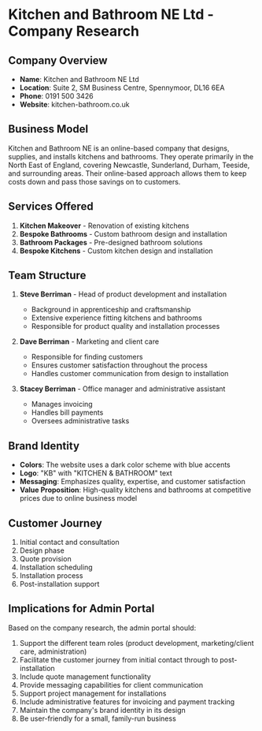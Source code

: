 # Kitchen and Bathroom NE Ltd - Company Research

## Company Overview
- **Name**: Kitchen and Bathroom NE Ltd
- **Location**: Suite 2, SM Business Centre, Spennymoor, DL16 6EA
- **Phone**: 0191 500 3426
- **Website**: kitchen-bathroom.co.uk

## Business Model
Kitchen and Bathroom NE is an online-based company that designs, supplies, and installs kitchens and bathrooms. They operate primarily in the North East of England, covering Newcastle, Sunderland, Durham, Teeside, and surrounding areas. Their online-based approach allows them to keep costs down and pass those savings on to customers.

## Services Offered
1. **Kitchen Makeover** - Renovation of existing kitchens
2. **Bespoke Bathrooms** - Custom bathroom design and installation
3. **Bathroom Packages** - Pre-designed bathroom solutions
4. **Bespoke Kitchens** - Custom kitchen design and installation

## Team Structure
1. **Steve Berriman** - Head of product development and installation
   - Background in apprenticeship and craftsmanship
   - Extensive experience fitting kitchens and bathrooms
   - Responsible for product quality and installation processes

2. **Dave Berriman** - Marketing and client care
   - Responsible for finding customers
   - Ensures customer satisfaction throughout the process
   - Handles customer communication from design to installation

3. **Stacey Berriman** - Office manager and administrative assistant
   - Manages invoicing
   - Handles bill payments
   - Oversees administrative tasks

## Brand Identity
- **Colors**: The website uses a dark color scheme with blue accents
- **Logo**: "KB" with "KITCHEN & BATHROOM" text
- **Messaging**: Emphasizes quality, expertise, and customer satisfaction
- **Value Proposition**: High-quality kitchens and bathrooms at competitive prices due to online business model

## Customer Journey
1. Initial contact and consultation
2. Design phase
3. Quote provision
4. Installation scheduling
5. Installation process
6. Post-installation support

## Implications for Admin Portal
Based on the company research, the admin portal should:

1. Support the different team roles (product development, marketing/client care, administration)
2. Facilitate the customer journey from initial contact through to post-installation
3. Include quote management functionality
4. Provide messaging capabilities for client communication
5. Support project management for installations
6. Include administrative features for invoicing and payment tracking
7. Maintain the company's brand identity in its design
8. Be user-friendly for a small, family-run business
